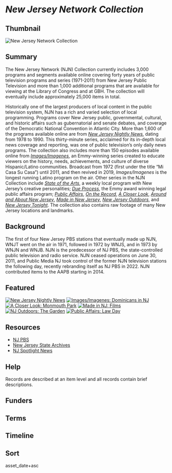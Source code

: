 # <em>New Jersey Network Collection</em>

## Thumbnail

![New Jersey Network Collection](https://s3.amazonaws.com/americanarchive.org/special-collections/NJN_specialcollection_logocollage.png "New Jersey Network Collection")

## Summary

The New Jersey Network (NJN) Collection currently includes 3,000 programs and segments available online covering forty years of public television programs and series (1971-2011) from New Jersey Public Television and more than 1,000 additional programs that are available for viewing at the Library of Congress and at GBH. The collection will eventually include approximately 25,000 items in total. 

Historically one of the largest producers of local content in the public television system, NJN has a rich and varied selection of local programming. Programs cover New Jersey public, governmental, cultural, and historic affairs such as gubernatorial and senate debates, and coverage of the Democratic National Convention in Atlantic City. More than 1,600 of the programs available online are from [*New Jersey Nightly News*](https://americanarchive.org/catalog?f%5Baccess_types%5D%5B%5D=online&f%5Bseries_titles%5D%5B%5D=New+Jersey+Nightly+News&sort=asset_date+asc), dating from 1978 to 1990. This thirty-minute series, acclaimed for its in-depth local news coverage and reporting, was one of public television’s only daily news programs. The collection also includes more than 150 episodes available online from [*Images/Imagenes*](https://americanarchive.org/catalog?f%5Bseries_titles%5D%5B%5D=Images%2FImagenes&f[access_types][]=online), an Emmy-winning series created to educate viewers on the history, needs, achievements, and culture of diverse Hispanic/Latino communities. Broadcast from 1972 (first under the title “Mi Casa Su Casa”) until 2011, and then revived in 2019, *Images/Imagenes* is the longest running Latino program on the air. Other series in the NJN Collection include [*State of the Arts*](https://americanarchive.org/catalog?f%5Bseries_titles%5D%5B%5D=State+of+the+Arts&f[access_types][]=digitized), a weekly local program with New Jersey’s creative personalities; [*Due Process*](https://americanarchive.org/catalog?f%5Bseries_titles%5D%5B%5D=Due+Process&f[access_types][]=digitized), the Emmy award winning legal public affairs program; [*Public Affairs*](https://americanarchive.org/catalog?f%5Bcontributing_organizations%5D%5B%5D=New+Jersey+Network+%28NJ%29&q=%22Public+Affairs%22&utf8=%E2%9C%93&f[access_types][]=online), [*On the Record*](https://americanarchive.org/catalog?f%5Bseries_titles%5D%5B%5D=On+the+Record&f[access_types][]=online), [*A Closer Look*](https://americanarchive.org/catalog?f%5Bcontributing_organizations%5D%5B%5D=New+Jersey+Network+%28NJ%29&q=%22A+Closer+Look%22&utf8=%E2%9C%93&f[access_types][]=online), [*Around and About New Jersey*](https://americanarchive.org/catalog?utf8=%E2%9C%93&f%5Bcontributing_organizations%5D%5B%5D=New+Jersey+Network+%28NJ%29&f%5Baccess_types%5D%5B%5D=digitized&q=%22Around+and+About%22), [*Made in New Jersey*](https://americanarchive.org/catalog?f%5Bcontributing_organizations%5D%5B%5D=New+Jersey+Network+%28NJ%29&q=%22Made+in+New+Jersey%22&utf8=%E2%9C%93&f[access_types][]=online), [*New Jersey Outdoors*](https://americanarchive.org/catalog?f%5Bseries_titles%5D%5B%5D=New+Jersey+Outdoors&f[access_types][]=digitized), and [*New Jersey Tonight*](https://americanarchive.org/catalog?f%5Bseries_titles%5D%5B%5D=New+Jersey+Tonight&f[access_types][]=digitized). The collection also contains raw footage of many New Jersey locations and landmarks.

## Background

The first of four New Jersey PBS stations that eventually made up NJN, WNJT went on the air in 1971, followed in 1972 by WNJS, and in 1973 by WNJN and WNJB. NJN is the predecessor of NJ PBS, the state-controlled public television and radio service. NJN ceased operations on June 30, 2011, and Public Media NJ took control of the former NJN television stations the following day, recently rebranding itself as NJ PBS in 2022. NJN contributed items to the AAPB starting in 2014.

## Featured

[![New Jersey Nightly News](https://s3.amazonaws.com/americanarchive.org/special-collections/cpb-aacip-259-j09w3h1x.jpg)](/catalog/cpb-aacip-259-j09w3h1x)
[![Images/Imagenes: Dominicans in NJ](https://s3.amazonaws.com/americanarchive.org/special-collections/cpb-aacip-259-mp4vmq87.jpg)](/catalog/cpb-aacip-259-mp4vmq87)
[![A Closer Look: Monmouth Park](https://s3.amazonaws.com/americanarchive.org/special-collections/cpb-aacip-259-wh2dck9c.jpg)](/catalog/cpb-aacip_259-wh2dck9c)
[![Made in NJ: Films](https://s3.amazonaws.com/americanarchive.org/special-collections/cpb-aacip-259-mk657n85.jpg)](/catalog/cpb-aacip_259-mk657n85)
[![NJ Outdoors: The Garden](https://s3.amazonaws.com/americanarchive.org/special-collections/cpb-aacip-259-5m628654.jpg)](/catalog/cpb-aacip-259-5m628654)
[![Public Affairs: Law Day](https://s3.amazonaws.com/americanarchive.org/special-collections/cpb-aacip-259-fn10s08r.jpg)](/catalog/cpb-aacip-259-fn10s08r)

## Resources

- [NJ PBS](https://www.njtvonline.org/)
- [New Jersey State Archives](https://www.nj.gov/state/archives/index.html)
- [NJ Spotlight News](https://www.pbs.org/show/nj-spotlight-news/)

## Help

Records are described at an item level and all records contain brief descriptions.

## Funders

## Terms

## Timeline

## Sort

asset_date+asc
